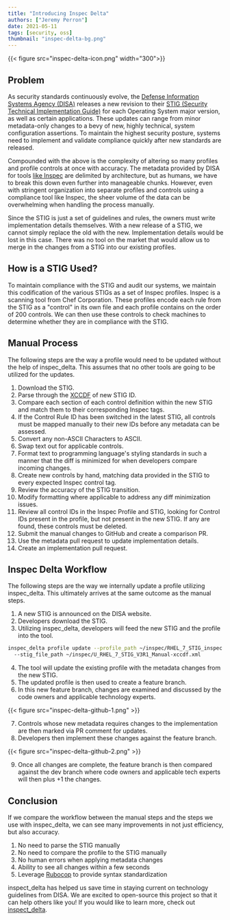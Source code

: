 ```yaml
---
title: "Introducing Inspec Delta"
authors: ["Jeremy Perron"]
date: 2021-05-11
tags: [security, oss]
thumbnail: "inspec-delta-bg.png"
---
```


{{< figure src="inspec-delta-icon.png" width="300">}}

## Problem

As security standards continuously evolve, the [Defense Information Systems Agency (DISA)](https://disa.mil/) releases a new revision to their [STIG (Security Technical Implementation Guide)](https://en.wikipedia.org/wiki/Security_Technical_Implementation_Guide) for each Operating System major version, as well as certain applications. These updates can range from minor metadata-only changes to a bevy of new, highly technical, system configuration assertions. To maintain the highest security posture, systems need to implement and validate compliance quickly after new standards are released.
 
Compounded with the above is the complexity of altering so many profiles and profile controls at once with accuracy. The metadata provided by DISA for tools [like Inspec](https://github.com/inspec/inspec) are delimited by architecture, but as humans, we have to break this down even further into manageable chunks. However, even with stringent organization into separate profiles and controls using a compliance tool like Inspec, the sheer volume of the data can be overwhelming when handling the process manually. 
 
Since the STIG is just a set of guidelines and rules, the owners must write implementation details themselves. With a new release of a STIG, we cannot simply replace the old with the new. Implementation details would be lost in this case. There was no tool on the market that would allow us to merge in the changes from a STIG into our existing profiles.

## How is a STIG Used?
 
To maintain compliance with the STIG and audit our systems, we maintain this codification of the various STIGs as a set of Inspec profiles. Inspec is a scanning tool from Chef Corporation. These profiles encode each rule from the STIG as a "control" in its own file and each profile contains on the order of 200 controls. We can then use these controls to check machines to determine whether they are in compliance with the STIG.

## Manual Process

The following steps are the way a profile would need to be updated without the help of inspec_delta. This assumes that no other tools are going to be utilized for the updates.
 
1. Download the STIG.
2. Parse through the [XCCDF](https://csrc.nist.gov/projects/security-content-automation-protocol/specifications/xccdf) of new STIG ID.
3. Compare each section of each control definition within the new STIG and match them to their corresponding Inspec tags.
4. If the Control Rule ID has been switched in the latest STIG, all controls must be mapped manually to their new IDs before any metadata can be assessed.
5. Convert any non-ASCII Characters to ASCII.
6. Swap text out for applicable controls.
7. Format text to programming language's styling standards in such a manner that the diff is minimized for when developers compare incoming changes.
8. Create new controls by hand, matching data provided in the STIG to every expected Inspec control tag.
9. Review the accuracy of the STIG transition.
10. Modify formatting where applicable to address any diff minimization issues.
11. Review all control IDs in the Inspec Profile and STIG, looking for Control IDs present in the profile, but not present in the new STIG. If any are found, these controls must be deleted.
12. Submit the manual changes to GitHub and create a comparison PR.
13. Use the metadata pull request to update implementation details.
14. Create an implementation pull request.

## Inspec Delta Workflow

The following steps are the way we internally update a profile utilizing inspec_delta. This ultimately arrives at the same outcome as the manual steps.
 
1. A new STIG is announced on the DISA website.
2. Developers download the STIG.
3. Utilizing inspec_delta, developers will feed the new STIG and the profile into the tool.

```bash
inspec_delta profile update --profile_path ~/inspec/RHEL_7_STIG_inspec \ 
  --stig_file_path ~/inspec/U_RHEL_7_STIG_V3R1_Manual-xccdf.xml
```

4. The tool will update the existing profile with the metadata changes from the new STIG.
5. The updated profile is then used to create a feature branch.
6. In this new feature branch, changes are examined and discussed by the code owners and applicable technology experts.

{{< figure src="inspec-delta-github-1.png" >}}

7. Controls whose new metadata requires changes to the implementation are then marked via PR comment for updates.
8. Developers then implement these changes against the feature branch.

{{< figure src="inspec-delta-github-2.png" >}}

9. Once all changes are complete, the feature branch is then compared against the dev branch where code owners and applicable tech experts will then plus +1 the changes.

## Conclusion

If we compare the workflow between the manual steps and the steps we use with inspec_delta, we can see many improvements in not just efficiency, but also accuracy.

1. No need to parse the STIG manually
2. No need to compare the profile to the STIG manually
3. No human errors when applying metadata changes
4. Ability to see all changes within a few seconds
5. Leverage [Rubocop](https://rubocop.org/) to provide syntax standardization

inspect_delta has helped us save time in staying current on technology guidelines from DISA. We are excited to open-source this project so that it can help others like you! If you would like to learn more, check out [inspect_delta](https://github.com/cerner/inspec_delta).